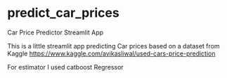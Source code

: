 # predict_car_prices
Car Price Predictor Streamlit App

This is a little streamlit app predicting Car prices based on a dataset from Kaggle https://www.kaggle.com/avikasliwal/used-cars-price-prediction

For estimator I used catboost Regressor
